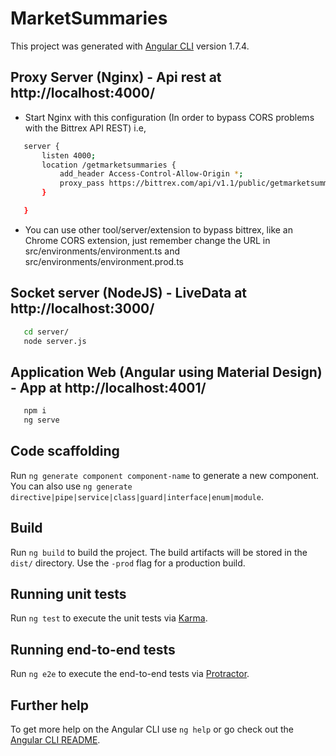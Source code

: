# MarketSummaries

This project was generated with [Angular CLI](https://github.com/angular/angular-cli) version 1.7.4.

## Proxy Server (Nginx) - Api rest at http://localhost:4000/

* Start Nginx with this configuration (In order to bypass CORS problems with the Bittrex API REST) i.e,

```sh
   server {
       listen 4000;
       location /getmarketsummaries {
           add_header Access-Control-Allow-Origin *;
           proxy_pass https://bittrex.com/api/v1.1/public/getmarketsummaries;
       }

   }
```

* You can use other tool/server/extension to bypass bittrex, like an Chrome CORS extension, just remember change the URL in src/environments/environment.ts and src/environments/environment.prod.ts

## Socket server (NodeJS) - LiveData at http://localhost:3000/

```sh
   cd server/
   node server.js
```

## Application Web (Angular using Material Design) - App at http://localhost:4001/

```sh
   npm i
   ng serve
```

## Code scaffolding

Run `ng generate component component-name` to generate a new component. You can also use `ng generate directive|pipe|service|class|guard|interface|enum|module`.

## Build

Run `ng build` to build the project. The build artifacts will be stored in the `dist/` directory. Use the `-prod` flag for a production build.

## Running unit tests

Run `ng test` to execute the unit tests via [Karma](https://karma-runner.github.io).

## Running end-to-end tests

Run `ng e2e` to execute the end-to-end tests via [Protractor](http://www.protractortest.org/).

## Further help

To get more help on the Angular CLI use `ng help` or go check out the [Angular CLI README](https://github.com/angular/angular-cli/blob/master/README.md).
